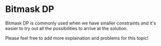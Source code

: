 # Bitmask DP

Bitmask DP is commonly used when we have smaller constraints and it's easier to try out all the possibilities to arrive at the solution.

Please feel free to add more explaination and problems for this topic!